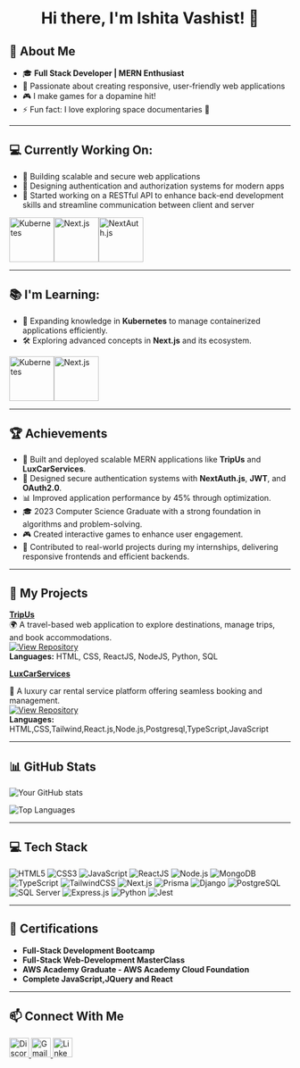 <h1 align="center">Hi there, I'm Ishita Vashist! 👋</h1>


## 🚀 About Me
- 🎓 **Full Stack Developer | MERN Enthusiast**
- 🌟 Passionate about creating responsive, user-friendly web applications
- 🎮 I make games for a dopamine hit!
- ⚡ Fun fact: I love exploring space documentaries 🌌

---

## 💻 Currently Working On:
- 🌟 Building scalable and secure web applications
- 🔑 Designing authentication and authorization systems for modern apps
- 🚀 Started working on a RESTful API to enhance back-end development skills and streamline communication between client and server

<img align="center" src="https://img.icons8.com/ios/100/000000/kubernetes.png" alt="Kubernetes" width="80" height="80" /><img align="center" src="https://img.icons8.com/fluency/100/000000/nextjs.png" alt="Next.js" width="80" height="80" /><img align="center" src="https://img.icons8.com/color/100/000000/javascript.png" alt="NextAuth.js" width="80" height="80" />

---

## 📚 I'm Learning:
- 🌱 Expanding knowledge in **Kubernetes** to manage containerized applications efficiently.
- 🛠️ Exploring advanced concepts in **Next.js** and its ecosystem.

<img align="center" src="https://img.icons8.com/ios/100/000000/kubernetes.png" alt="Kubernetes" width="80" height="80" /><img align="center" src="https://img.icons8.com/fluency/100/000000/nextjs.png" alt="Next.js" width="80" height="80" />

---

## 🏆 Achievements
- 🚀 Built and deployed scalable MERN applications like **TripUs** and **LuxCarServices**.
- 🔑 Designed secure authentication systems with **NextAuth.js**, **JWT**, and **OAuth2.0**.
- 📊 Improved application performance by 45% through optimization.
- 🎓 2023 Computer Science Graduate with a strong foundation in algorithms and problem-solving.
- 🎮 Created interactive games to enhance user engagement.
- 🌟 Contributed to real-world projects during my internships, delivering responsive frontends and efficient backends.

---

## 🔗 My Projects

**[TripUs](https://github.com/IshitaVashist/TripUs/blob/main/README.md)**  
  🌍 A travel-based web application to explore destinations, manage trips, and book accommodations.  
  [![View Repository](https://img.shields.io/badge/Repo-View%20TripUs-blue?style=flat-square)](https://github.com/IshitaVashist/TripUs.git)  
**Languages:** HTML, CSS, ReactJS, NodeJS, Python, SQL


**[LuxCarServices](https://github.com/IshitaVashist/LuxCarServices/blob/main/README.md)**  

  🚗 A luxury car rental service platform offering seamless booking and management.  
  [![View Repository](https://img.shields.io/badge/Repo-View%20LuxCarServices-blue?style=flat-square)](https://github.com/IshitaVashist/LuxCarServices.git)  
**Languages:** HTML,CSS,Tailwind,React.js,Node.js,Postgresql,TypeScript,JavaScript


---

## 📊 GitHub Stats
![Your GitHub stats](https://github-readme-stats.vercel.app/api?username=IshitaVashist&show_icons=true&theme=radical)

![Top Languages](https://github-readme-stats.vercel.app/api/top-langs/?username=IshitaVashist&layout=compact&theme=radical&langs_count=3&custom_title=Most%20Used%20Languages%20-%20TypeScript,%20JavaScript,%20Python)

---

## 💻 Tech Stack
![HTML5](https://img.shields.io/badge/HTML5-E34F26?style=for-the-badge&logo=html5&logoColor=white)
![CSS3](https://img.shields.io/badge/CSS3-1572B6?style=for-the-badge&logo=css3&logoColor=white)
![JavaScript](https://img.shields.io/badge/JavaScript-F7DF1E?style=for-the-badge&logo=javascript&logoColor=black)
![ReactJS](https://img.shields.io/badge/React-61DAFB?style=for-the-badge&logo=react&logoColor=black)
![Node.js](https://img.shields.io/badge/Node.js-339933?style=for-the-badge&logo=node.js&logoColor=white)
![MongoDB](https://img.shields.io/badge/MongoDB-4EA94B?style=for-the-badge&logo=mongodb&logoColor=white)
![TypeScript](https://img.shields.io/badge/TypeScript-007ACC?style=for-the-badge&logo=typescript&logoColor=white)
![TailwindCSS](https://img.shields.io/badge/TailwindCSS-38B2AC?style=for-the-badge&logo=tailwindcss&logoColor=white)
![Next.js](https://img.shields.io/badge/Next.js-000000?style=for-the-badge&logo=next.js&logoColor=white)
![Prisma](https://img.shields.io/badge/Prisma-2D3748?style=for-the-badge&logo=prisma&logoColor=white)
![Django](https://img.shields.io/badge/Django-092E20?style=for-the-badge&logo=django&logoColor=white)
![PostgreSQL](https://img.shields.io/badge/PostgreSQL-316192?style=for-the-badge&logo=postgresql&logoColor=white)
![SQL Server](https://img.shields.io/badge/SQL%20Server-CC2927?style=for-the-badge&logo=microsoft-sql-server&logoColor=white)
![Express.js](https://img.shields.io/badge/Express.js-404D59?style=for-the-badge&logo=express&logoColor=white)
![Python](https://img.shields.io/badge/Python-3776AB?style=for-the-badge&logo=python&logoColor=white)
![Jest](https://img.shields.io/badge/Jest-C21325?style=for-the-badge&logo=jest&logoColor=white)

---

## 📜 Certifications 
- **Full-Stack Development Bootcamp**
- **Full-Stack Web-Development MasterClass**
- **AWS Academy Graduate - AWS Academy Cloud Foundation**
- **Complete JavaScript,JQuery and React**

---

## 📫 Connect With Me


<div align="left">
  <a href="https://discord.com/channels/@me" target="_blank">
    <img src="https://img.shields.io/static/v1?message=Discord&logo=discord&label=&color=7289DA&logoColor=white&labelColor=&style=for-the-badge" height="35" alt="Discord" />
  </a>
  
  <a href="ishitavashistprof@gmail.com">
    <img src="https://img.shields.io/static/v1?message=Gmail&logo=gmail&label=&color=D14836&logoColor=white&labelColor=&style=for-the-badge" height="35" alt="Gmail" />
  </a>
  
  <a href="https://www.linkedin.com/in/IshitaVashist/" target="_blank">
    <img src="https://img.shields.io/static/v1?message=LinkedIn&logo=linkedin&label=&color=0077B5&logoColor=white&labelColor=&style=for-the-badge" height="35" alt="LinkedIn" />
  </a>
</div>

